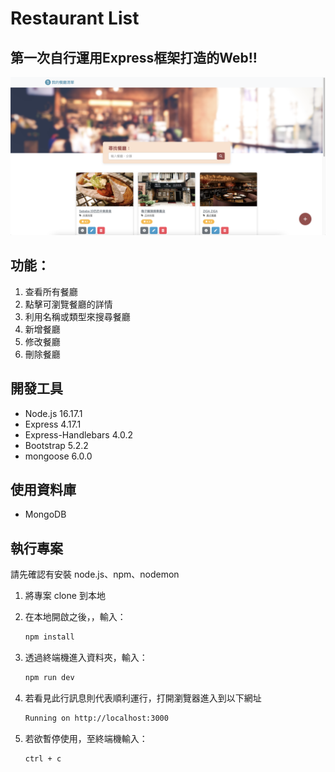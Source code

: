 # Restaurant List
## 第一次自行運用Express框架打造的Web!!
![image](https://github.com/ElynnaChuang/restaurant-list/blob/63f22afb8cf7bd3030e1771f3081cb609be83659/public/screenshot.png)

## 功能：
1. 查看所有餐廳
2. 點擊可瀏覽餐廳的詳情
3. 利用名稱或類型來搜尋餐廳
4. 新增餐廳
5. 修改餐廳
6. 刪除餐廳

## 開發工具
- Node.js 16.17.1
- Express 4.17.1
- Express-Handlebars 4.0.2
- Bootstrap 5.2.2
- mongoose 6.0.0

## 使用資料庫
- MongoDB

## 執行專案
請先確認有安裝 node.js、npm、nodemon

1. 將專案 clone 到本地

2. 在本地開啟之後，，輸入：
   ```bash
   npm install
   ```

3. 透過終端機進入資料夾，輸入：
   ```bash
   npm run dev
   ```

4. 若看見此行訊息則代表順利運行，打開瀏覽器進入到以下網址
   ```bash
   Running on http://localhost:3000
   ```

5. 若欲暫停使用，至終端機輸入：
   ```bash
   ctrl + c
   ```
